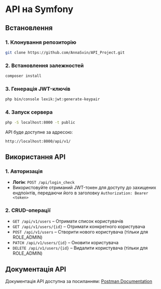 # API на Symfony

## Встановлення

### 1. Клонування репозиторію
```sh
git clone https://github.com/AnnaSvin/API_Project.git
```

### 2. Встановлення залежностей
```sh
composer install
```

### 3. Генерація JWT-ключів
```sh
php bin/console lexik:jwt:generate-keypair
```

### 4. Запуск сервера
```sh
php -S localhost:8000 -t public
```
API буде доступне за адресою:
```
http://localhost:8000/api/v1/
```

## Використання API

### 1. Авторизація
- **Логін**: `POST /api/login_check`
- Використовуйте отриманий JWT-токен для доступу до захищених ендпоінтів, передаючи його в заголовку `Authorization: Bearer <token>`

### 2. CRUD-операції
- `GET /api/v1/users` – Отримати список користувачів
- `GET /api/v1/users/{id}` – Отримати конкретного користувача
- `POST /api/v1/users` – Створити нового користувача (тільки для ROLE_ADMIN)
- `PATCH /api/v1/users/{id}` – Оновити користувача
- `DELETE /api/v1/users/{id}` – Видалити користувача (тільки для ROLE_ADMIN)

## Документація API
Документація API доступна за посиланням:
[Postman Documentation](https://documenter.getpostman.com/view/41693248/2sAYX3q3QU)